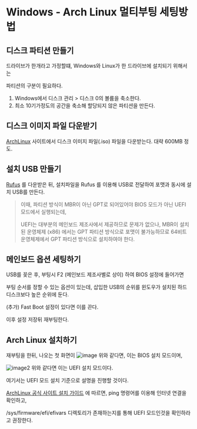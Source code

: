# Windows - Arch Linux 멀티부팅 세팅방법

디스크 파티션 만들기
---
드라이브가 한개라고 가정할떄, Windows와 Linux가 한 드라이브에 설치되기 위해서는

파티션의 구분이 필요하다.

1. Windows에서 디스크 관리 > 디스크 0의 볼륨을 축소한다.
2. 최소 10기가정도의 공간을 축소해 할당되지 않은 파티션을 만든다.

디스크 이미지 파일 다운받기
---
[ArchLinux](https://archlinux.org/download/) 사이트에서 디스크 이미지 파일(.iso) 파일을 다운받는다. 대략 600MB 정도.

설치 USB 만들기
---
[Rufus](https://rufus.ie/ko/) 를 다운받은 뒤, 설치파일을 Rufus 를 이용해 USB로 전달하여 포맷과 동시에 설치 USB를 만든다.

> 이때, 파티션 방식이 MBR이 아닌 GPT로 되어있어야 BIOS 모드가 아닌 UEFI 모드에서 실행되는데,
> 
> UEFI는 대부분의 메인보드 제조사에서 제공하므로 문제가 없으나, MBR이 설치된 운영체제 (x86) 에서는 GPT 파티션 방식으로 포맷이 불가능하므로 64비트 운영체제에서 GPT 파티션 방식으로 설치하여야 한다.

메인보드 옵션 세팅하기
---
USB를 꽂은 후, 부팅시 F2 (메인보드 제조사별로 상이) 하여 BIOS 설정에 들어가면

부팅 순서를 정할 수 있는 옵션이 있는데, 삽입한 USB의 순위를 윈도우가 설치된 하드디스크보다 높은 순위에 둔다.

(추가) Fast Boot 설정이 있다면 이를 끈다.

이후 설정 저장뒤 재부팅한다.

Arch Linux 설치하기
---

재부팅을 한뒤, 나오는 첫 화면이
![image](https://blog.kakaocdn.net/dn/dbpmDq/btq7Y7y3ZE4/hRBkUZWWXNZYqBTZwW0qxK/img.png)
위와 같다면, 이는 BIOS 설치 모드이며,

![image2](https://blog.kakaocdn.net/dn/CuPsY/btq6p8ZKg80/zAdki0v7SKt38zXm6atCK0/img.png)
위와 같다면 이는 UEFI 설치 모드이다.

여기서는 UEFI 모드 설치 기준으로 설명을 진행할 것이다.

[ArchLinux 공식 사이트 설치 가이드](https://wiki.archlinux.org/title/installation_guide) 에 따르면, ping 명령어를 이용해 인터넷 연결을 확인하고,

/sys/firmware/efi/efivars 디렉토리가 존재하는지를 통해 UEFI 모드인것을 확인하라고 권장한다.



